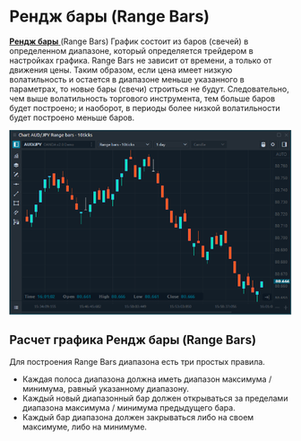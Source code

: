 # Рендж бары \(Range Bars\)

[**Рендж бары** ](https://help.quantower.com/analytics-panels/chart/chart-types/range-bars)\(Range Bars\)   График состоит из баров \(свечей\) в определенном диапазоне, который определяется трейдером в настройках графика. Range Bars не зависит от времени, а только от движения цены. Таким образом, если цена имеет низкую волатильность и остается в диапазоне меньше указанного в параметрах, то новые бары \(свечи\) строиться не будут. Следовательно, чем выше волатильность торгового инструмента, тем больше баров будет построено; и наоборот, в периоды более низкой волатильности будет построено меньше баров.

![&#x420;&#x435;&#x43D;&#x434;&#x436; &#x431;&#x430;&#x440;&#x44B; &#x43D;&#x430; &#x43F;&#x43B;&#x430;&#x442;&#x444;&#x43E;&#x440;&#x43C;&#x435; Quantower](../../../.gitbook/assets/range-bars-view.png)

## Расчет графика Рендж бары \(Range Bars\)

Для построения Range Bars диапазона есть три простых правила.

* Каждая полоса диапазона должна иметь диапазон максимума / минимума, равный указанному диапазону.
* Каждый новый диапазонный бар должен открываться за пределами диапазона максимума / минимума предыдущего бара.
* Каждый бар диапазона должен закрываться либо на своем максимуме, либо на минимуме.

